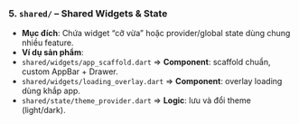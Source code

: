 ### 5. `shared/` – Shared Widgets & State
- **Mục đích**: Chứa widget “cỡ vừa” hoặc provider/global state dùng chung nhiều feature.
- **Ví dụ sản phẩm**:
- `shared/widgets/app_scaffold.dart` ⇒ **Component**: scaffold chuẩn, custom AppBar + Drawer.
- `shared/widgets/loading_overlay.dart` ⇒ **Component**: overlay loading dùng khắp app.
- `shared/state/theme_provider.dart` ⇒ **Logic**: lưu và đổi theme (light/dark).